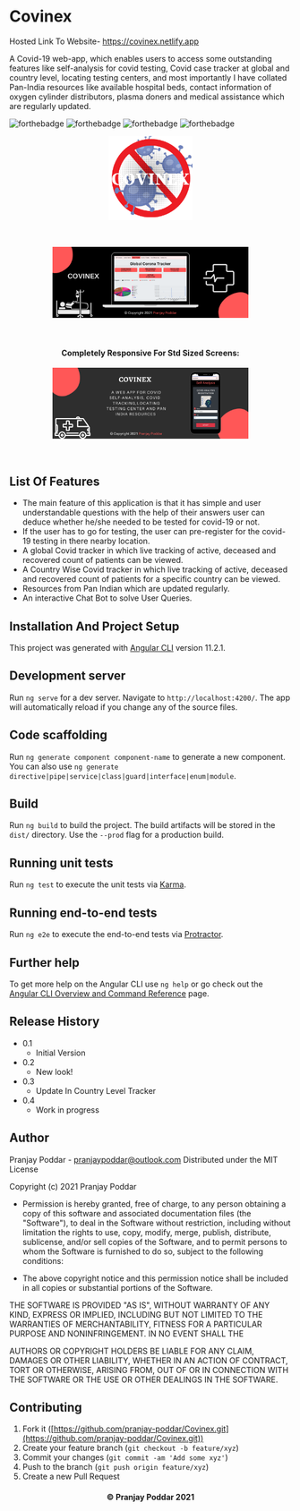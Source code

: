 # Covinex
Hosted Link To Website- https://covinex.netlify.app

A Covid-19 web-app, which enables users to access some outstanding features like self-analysis for covid testing, Covid case tracker at global and country level, locating testing centers, and most importantly I have collated Pan-India resources like available hospital beds, contact information of oxygen cylinder distributors, plasma doners and medical assistance which are regularly updated.
<br>

![forthebadge](https://forthebadge.com/images/badges/made-with-javascript.svg) ![forthebadge](https://forthebadge.com/images/badges/built-with-love.svg) ![forthebadge](https://forthebadge.com/images/badges/uses-brains.svg) ![forthebadge](https://forthebadge.com/images/badges/check-it-out.svg)
<p align="center">
<img src="./src/assets/images/logo.png" width="150" title="hover text">
</p >
<br>
<p align="center">
<img src="./src/assets/images/web-view1.png" width="350" title="web-view">
</p>
<br>
<h4 align="center">Completely Responsive For Std Sized Screens:</h4>
<p align="center">
<img src="./src/assets/images/mobile-view1.png" width="350" title="mobile-view">
</p>
<br>

## List Of Features
* The main feature of this application is that it has simple and user understandable questions with the help of their answers user can deduce whether he/she needed to be tested for covid-19 or not.
*  If the user has to go for testing, the user can pre-register for the covid-19 testing in there nearby location.
*  A global Covid tracker in which live tracking of active, deceased and recovered count of patients can be viewed.
*  A Country Wise Covid tracker in which live tracking of active, deceased and recovered count of patients for a specific country can be viewed.
*  Resources from Pan Indian which are updated regularly.
* An interactive Chat Bot to solve User Queries.

## Installation And Project Setup
This project was generated with [Angular CLI](https://github.com/angular/angular-cli) version 11.2.1.

## Development server
Run `ng serve` for a dev server. Navigate to `http://localhost:4200/`. The app will automatically reload if you change any of the source files.

## Code scaffolding  
Run `ng generate component component-name` to generate a new component. You can also use `ng generate directive|pipe|service|class|guard|interface|enum|module`.

  

## Build
Run `ng build` to build the project. The build artifacts will be stored in the `dist/` directory. Use the `--prod` flag for a production build.

## Running unit tests
Run `ng test` to execute the unit tests via [Karma](https://karma-runner.github.io).

## Running end-to-end tests
Run `ng e2e` to execute the end-to-end tests via [Protractor](http://www.protractortest.org/).

## Further help
To get more help on the Angular CLI use `ng help` or go check out the [Angular CLI Overview and Command Reference](https://angular.io/cli) page.

## Release History
-   0.1
    -   Initial Version
-   0.2
    -   New look!
-   0.3
    -   Update In Country Level Tracker
-   0.4
    -   Work in progress

## Author
Pranjay Poddar - pranjaypoddar@outlook.com
Distributed under the MIT License

Copyright (c) 2021 Pranjay Poddar

* Permission is hereby granted, free of charge, to any person obtaining a copy of this software and associated documentation files (the "Software"), to deal in the Software without restriction, including without limitation the rights to use, copy, modify, merge, publish, distribute, sublicense, and/or sell copies of the Software, and to permit persons to whom the Software is furnished to do so, subject to the following conditions:

* The above copyright notice and this permission notice shall be included in all copies or substantial portions of the Software.

THE SOFTWARE IS PROVIDED "AS IS", WITHOUT WARRANTY OF ANY KIND, EXPRESS OR IMPLIED, INCLUDING BUT NOT LIMITED TO THE WARRANTIES OF MERCHANTABILITY, FITNESS FOR A PARTICULAR PURPOSE AND NONINFRINGEMENT. IN NO EVENT SHALL THE

AUTHORS OR COPYRIGHT HOLDERS BE LIABLE FOR ANY CLAIM, DAMAGES OR OTHER LIABILITY, WHETHER IN AN ACTION OF CONTRACT, TORT OR OTHERWISE, ARISING FROM, OUT OF OR IN CONNECTION WITH THE SOFTWARE OR THE USE OR OTHER DEALINGS IN THE SOFTWARE.

## Contributing
1.  Fork it ([https://github.com/pranjay-poddar/Covinex.git](https://github.com/pranjay-poddar/Covinex.git))
2.  Create your feature branch (`git checkout -b feature/xyz`)
3.  Commit your changes (`git commit -am 'Add some xyz'`)
4.  Push to the branch (`git push origin feature/xyz`)
5.  Create a new Pull Request
 
<h4 align="center">
© Pranjay Poddar 2021
</h4>
